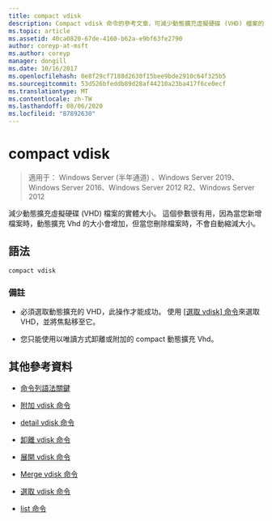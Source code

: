 ```yaml
---
title: compact vdisk
description: Compact vdisk 命令的參考文章，可減少動態擴充虛擬硬碟 (VHD) 檔案的實際大小。
ms.topic: article
ms.assetid: 40ca0820-67de-4160-b62a-e9bf63fe2790
author: coreyp-at-msft
ms.author: coreyp
manager: dongill
ms.date: 10/16/2017
ms.openlocfilehash: 0e8f29cf7188d2630f15bee9bde2910c64f325b5
ms.sourcegitcommit: 53d526bfeddb89d28af44210a23ba417f6ce0ecf
ms.translationtype: MT
ms.contentlocale: zh-TW
ms.lasthandoff: 08/06/2020
ms.locfileid: "87892630"
---
```

# <a name="compact-vdisk"></a>compact vdisk

> 適用于： Windows Server (半年通道) 、Windows Server 2019、Windows Server 2016、Windows Server 2012 R2、Windows Server 2012

減少動態擴充虛擬硬碟 (VHD) 檔案的實體大小。 這個參數很有用，因為當您新增檔案時，動態擴充 Vhd 的大小會增加，但當您刪除檔案時，不會自動縮減大小。

## <a name="syntax"></a>語法

```
compact vdisk
```

### <a name="remarks"></a>備註

- 必須選取動態擴充的 VHD，此操作才能成功。 使用 [[選取 vdisk] 命令](select-vdisk.md)來選取 VHD，並將焦點移至它。

- 您只能使用以唯讀方式卸離或附加的 compact 動態擴充 Vhd。

## <a name="additional-references"></a>其他參考資料

- [命令列語法關鍵](command-line-syntax-key.md)

- [附加 vdisk 命令](attach-vdisk.md)

- [detail vdisk 命令](detail-vdisk.md)

- [卸離 vdisk 命令](detach-vdisk.md)

- [展開 vdisk 命令](expand-vdisk.md)

- [Merge vdisk 命令](merge-vdisk.md)

- [選取 vdisk 命令](select-vdisk.md)

- [list 命令](list.md)
